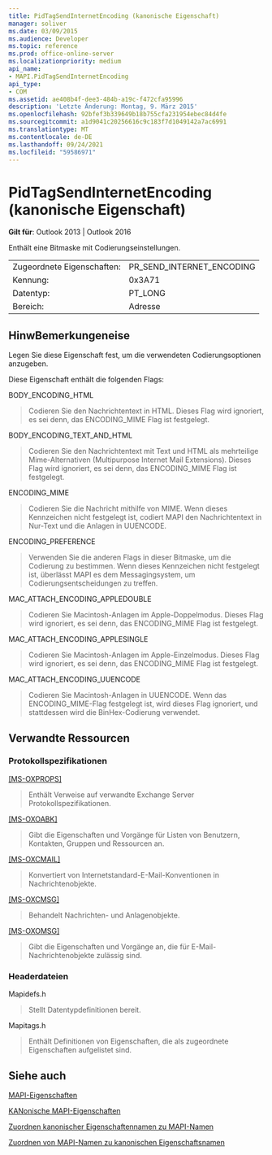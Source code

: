 ```yaml
---
title: PidTagSendInternetEncoding (kanonische Eigenschaft)
manager: soliver
ms.date: 03/09/2015
ms.audience: Developer
ms.topic: reference
ms.prod: office-online-server
ms.localizationpriority: medium
api_name:
- MAPI.PidTagSendInternetEncoding
api_type:
- COM
ms.assetid: ae408b4f-dee3-484b-a19c-f472cfa95996
description: 'Letzte Änderung: Montag, 9. März 2015'
ms.openlocfilehash: 92bfef3b339649b18b755cfa231954ebec84d4fe
ms.sourcegitcommit: a1d9041c20256616c9c183f7d1049142a7ac6991
ms.translationtype: MT
ms.contentlocale: de-DE
ms.lasthandoff: 09/24/2021
ms.locfileid: "59586971"
---
```

# <a name="pidtagsendinternetencoding-canonical-property"></a>PidTagSendInternetEncoding (kanonische Eigenschaft)

  
  
**Gilt für**: Outlook 2013 | Outlook 2016 
  
Enthält eine Bitmaske mit Codierungseinstellungen. 
  
|||
|:-----|:-----|
|Zugeordnete Eigenschaften:  <br/> |PR_SEND_INTERNET_ENCODING  <br/> |
|Kennung:  <br/> |0x3A71  <br/> |
|Datentyp:  <br/> |PT_LONG  <br/> |
|Bereich:  <br/> |Adresse  <br/> |
   
## <a name="remarks"></a>HinwBemerkungeneise

Legen Sie diese Eigenschaft fest, um die verwendeten Codierungsoptionen anzugeben. 
  
Diese Eigenschaft enthält die folgenden Flags:
  
BODY_ENCODING_HTML 
  
> Codieren Sie den Nachrichtentext in HTML. Dieses Flag wird ignoriert, es sei denn, das ENCODING_MIME Flag ist festgelegt. 
    
BODY_ENCODING_TEXT_AND_HTML 
  
> Codieren Sie den Nachrichtentext mit Text und HTML als mehrteilige Mime-Alternativen (Multipurpose Internet Mail Extensions). Dieses Flag wird ignoriert, es sei denn, das ENCODING_MIME Flag ist festgelegt. 
    
ENCODING_MIME 
  
> Codieren Sie die Nachricht mithilfe von MIME. Wenn dieses Kennzeichen nicht festgelegt ist, codiert MAPI den Nachrichtentext in Nur-Text und die Anlagen in UUENCODE. 
    
ENCODING_PREFERENCE 
  
> Verwenden Sie die anderen Flags in dieser Bitmaske, um die Codierung zu bestimmen. Wenn dieses Kennzeichen nicht festgelegt ist, überlässt MAPI es dem Messagingsystem, um Codierungsentscheidungen zu treffen. 
    
MAC_ATTACH_ENCODING_APPLEDOUBLE 
  
> Codieren Sie Macintosh-Anlagen im Apple-Doppelmodus. Dieses Flag wird ignoriert, es sei denn, das ENCODING_MIME Flag ist festgelegt. 
    
MAC_ATTACH_ENCODING_APPLESINGLE 
  
> Codieren Sie Macintosh-Anlagen im Apple-Einzelmodus. Dieses Flag wird ignoriert, es sei denn, das ENCODING_MIME Flag ist festgelegt. 
    
MAC_ATTACH_ENCODING_UUENCODE 
  
> Codieren Sie Macintosh-Anlagen in UUENCODE. Wenn das ENCODING_MIME-Flag festgelegt ist, wird dieses Flag ignoriert, und stattdessen wird die BinHex-Codierung verwendet. 
    
## <a name="related-resources"></a>Verwandte Ressourcen

### <a name="protocol-specifications"></a>Protokollspezifikationen

[[MS-OXPROPS]](https://msdn.microsoft.com/library/f6ab1613-aefe-447d-a49c-18217230b148%28Office.15%29.aspx)
  
> Enthält Verweise auf verwandte Exchange Server Protokollspezifikationen.
    
[[MS-OXOABK]](https://msdn.microsoft.com/library/f4cf9b4c-9232-4506-9e71-2270de217614%28Office.15%29.aspx)
  
> Gibt die Eigenschaften und Vorgänge für Listen von Benutzern, Kontakten, Gruppen und Ressourcen an.
    
[[MS-OXCMAIL]](https://msdn.microsoft.com/library/b60d48db-183f-4bf5-a908-f584e62cb2d4%28Office.15%29.aspx)
  
> Konvertiert von Internetstandard-E-Mail-Konventionen in Nachrichtenobjekte.
    
[[MS-OXCMSG]](https://msdn.microsoft.com/library/7fd7ec40-deec-4c06-9493-1bc06b349682%28Office.15%29.aspx)
  
> Behandelt Nachrichten- und Anlagenobjekte.
    
[[MS-OXOMSG]](https://msdn.microsoft.com/library/daa9120f-f325-4afb-a738-28f91049ab3c%28Office.15%29.aspx)
  
> Gibt die Eigenschaften und Vorgänge an, die für E-Mail-Nachrichtenobjekte zulässig sind.
    
### <a name="header-files"></a>Headerdateien

Mapidefs.h
  
> Stellt Datentypdefinitionen bereit.
    
Mapitags.h
  
> Enthält Definitionen von Eigenschaften, die als zugeordnete Eigenschaften aufgelistet sind.
    
## <a name="see-also"></a>Siehe auch



[MAPI-Eigenschaften](mapi-properties.md)
  
[KANonische MAPI-Eigenschaften](mapi-canonical-properties.md)
  
[Zuordnen kanonischer Eigenschaftennamen zu MAPI-Namen](mapping-canonical-property-names-to-mapi-names.md)
  
[Zuordnen von MAPI-Namen zu kanonischen Eigenschaftsnamen](mapping-mapi-names-to-canonical-property-names.md)


